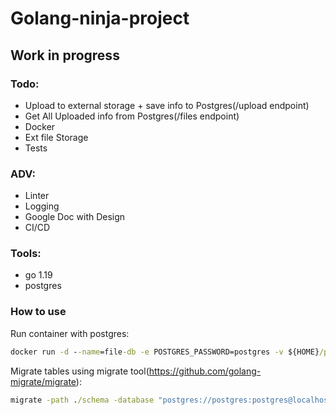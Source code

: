 # Golang-ninja-project
## Work in progress 

### Todo:
- Upload to external storage + save info to Postgres(/upload endpoint)
- Get All Uploaded info from Postgres(/files endpoint)
- Docker
- Ext file Storage
- Tests

### ADV:
- Linter
- Logging
- Google Doc with Design
- CI/CD

### Tools:
- go 1.19
- postgres

### How to use
Run container with postgres:
```cmd
docker run -d --name=file-db -e POSTGRES_PASSWORD=postgres -v ${HOME}/pgdata/:/var/lib/postgresql/data -p 5432:5432 --rm postgres
```
Migrate tables using migrate tool(https://github.com/golang-migrate/migrate):
```cmd
migrate -path ./schema -database "postgres://postgres:postgres@localhost:5432/postgres?sslmode=disable" up
```
